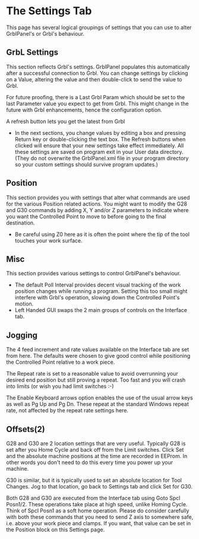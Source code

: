 # The Settings Tab

This page has several logical groupings of settings that you can use to alter GrblPanel's or Grbl's behaviour.

## GrbL Settings
This section reflects Grbl's settings. GrblPanel populates this automatically after a successful connection to Grbl. You can change settings by clicking on a Value, altering the value and then double-click to send the value to Grbl.

For future proofing, there is a Last Grbl Param which should be set to the last Parameter value you expect to get from Grbl. This might change in the future with Grbl enhancements, hence the configuration option.

A refresh button lets you get the latest from Grbl

* In the next sections, you change values by editing a box and pressing Return key or double-clicking the text box. The Refresh buttons when clicked will ensure that your new settings take effect immediately. All these settings are saved on program exit in your User data directory. (They do not overwrite the GrblPanel.xml file in your program directory so your custom settings should survive program updates.)

## Position

This section provides you with settings that alter what commands are used for the various Position related actions. You might want to modify the G28 and G30 commands by adding X, Y and/or Z parameters to indicate where you want the Controlled Point to move to before going to the final destination. 
* Be careful using Z0 here as it is often the point where the tip of the tool touches your work surface.

## Misc
This section provides various settings to control GrblPanel's behaviour.
* The default Poll Interval provides decent visual tracking of the work position changes while running a program. Setting this too small might interfere with Grbl's operation, slowing down the Controlled Point's motion.
* Left Handed GUI swaps the 2 main groups of controls on the Interface tab.

## Jogging
The 4 feed increment and rate values available on the Interface tab are set from here. The defaults were chosen to give good control while positioning the Controlled Point relative to a work piece.

The Repeat rate is set to a reasonable value to avoid overrunning your desired end position but still proving a repeat. Too fast and you will crash into limits (or wish you had limit switches :-)

The Enable Keyboard arrows option enables the use of the usual arrow keys as well as Pg Up and Pg Dn. These repeat at the standard Windows repeat rate, not affected by the repeat rate settings here.

## Offsets(2)

G28 and G30 are 2 location settings that are very useful. Typically G28 is set after you Home Cycle and back off from the Limit switches. Click Set and the absolute machine positions at the time are recorded in EEProm. In other words you don't need to do this every time you power up your machine.

G30 is similar, but it is typically used to set an absolute location for Tool Changes. Jog to that location, go back to Settings tab and click Set for G30.

Both G28 and G30 are executed from the Interface tab using Goto Spcl Posn1/2. These operations take place at high speed, unlike Homing Cycle. Think of Spcl Posn1 as a soft home operation. Please do consider carefully with both these commands that you need to send Z axis to somewhere safe, i.e. above your work piece and clamps. If you want, that value can be set in the Position block on this Settings page.



